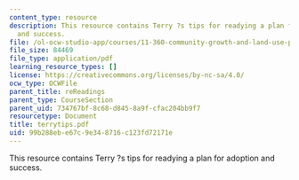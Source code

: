 ```yaml
---
content_type: resource
description: This resource contains Terry ?s tips for readying a plan for adoption
  and success.
file: /ol-ocw-studio-app/courses/11-360-community-growth-and-land-use-planning-fall-2005/99b288ebe67c9e348716c123fd72171e_terrytips.pdf
file_size: 84469
file_type: application/pdf
learning_resource_types: []
license: https://creativecommons.org/licenses/by-nc-sa/4.0/
ocw_type: OCWFile
parent_title: reReadings
parent_type: CourseSection
parent_uid: 734767bf-8c68-d845-8a9f-cfac204bb9f7
resourcetype: Document
title: terrytips.pdf
uid: 99b288eb-e67c-9e34-8716-c123fd72171e
---
```

This resource contains Terry ?s tips for readying a plan for adoption and success.